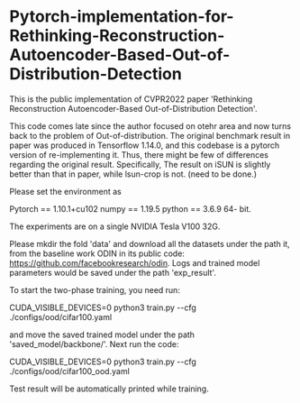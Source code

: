 # Pytorch-implementation-for-Rethinking-Reconstruction-Autoencoder-Based-Out-of-Distribution-Detection
This is the public implementation of CVPR2022 paper 'Rethinking Reconstruction Autoencoder-Based Out-of-Distribution Detection'.

This code comes late since the author focused on otehr area and now turns back to the problem of Out-of-distribution. The original benchmark result in paper was produced in Tensorflow 1.14.0, and this codebase is a pytorch version of re-implementing it. Thus, there might be few of differences regarding the original result. Specifically, The result on iSUN is slightly better than that in paper, while lsun-crop is not. (need to be done.)

Please set the environment as 

Pytorch == 1.10.1+cu102
numpy == 1.19.5
python == 3.6.9 64- bit.

The experiments are on a single NVIDIA Tesla V100 32G.

Please mkdir the fold 'data' and download all the datasets under the path it, from the baseline work ODIN in its public code: https://github.com/facebookresearch/odin. Logs and trained model parameters would be saved under the path 'exp_result'.

To start the two-phase training, you need run:

CUDA_VISIBLE_DEVICES=0 python3 train.py --cfg ./configs/ood/cifar100.yaml

and move the saved trained model under the path 'saved_model/backbone/'. Next run the code:

CUDA_VISIBLE_DEVICES=0 python3 train.py --cfg ./configs/ood/cifar100_ood.yaml 

Test result will be automatically printed while training. 
